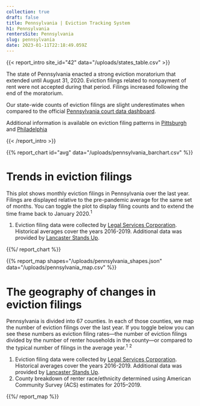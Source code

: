 ```yaml
---
collection: true
draft: false
title: Pennsylvania | Eviction Tracking System
h1: Pennsylvania
rentersSite: Pennsylvania
slug: pennsylvania
date: 2023-01-11T22:18:49.059Z
---
```

{{< report_intro site_id="42" data="/uploads/states_table.csv" >}}

The state of Pennsylvania enacted a strong eviction moratorium that extended until August 31, 2020. Eviction filings related to nonpayment of rent were not accepted during that period. Filings increased following the end of the moratorium.

Our state-wide counts of eviction filings are slight underestimates when compared to the official [Pennsylvania court data dashboard](https://www.pacourts.us/news-and-statistics/research-and-statistics/dashboard-table-of-contents/magisterial-district-courts-statewide-dashboard). 

 Additional information is available on eviction filing patterns in [Pittsburgh ](https://evictionlab.org/eviction-tracking/pittsburgh-pa/)and [Philadelphia](https://evictionlab.org/eviction-tracking/philadelphia-pa/)

{{< /report_intro >}}


{{% report_chart id="avg" data="/uploads/pennsylvania_barchart.csv" %}}

# Trends in eviction filings

This plot shows monthly eviction filings in Pennsylvania over the last year. Filings are displayed relative to the pre-pandemic average for the same set of months. You can toggle the plot to display filing counts and to extend the time frame back to January 2020.<sup>1</sup>

1. Eviction filing data were collected by [Legal Services Corporation](https://www.lsc.gov/). Historical averages cover the years 2016-2019. Additional data was provided by [Lancaster Stands Up](https://lancasterstandsup.org/).

{{%/ report_chart %}}



{{% report_map shapes="/uploads/pennsylvania_shapes.json" data="/uploads/pennsylvania_map.csv" %}}

# The geography of changes in eviction filings

Pennsylvania is divided into 67 counties. In each of those counties, we map the number of eviction filings over the last year. If you toggle below you can see these numbers as eviction filing rates—the number of eviction filings divided by the number of renter households in the county—or compared to the typical number of filings in the average year.<sup>1</sup> <sup>2</sup>

1. Eviction filing data were collected by [Legal Services Corporation](https://www.lsc.gov/). Historical averages cover the years 2016-2019. Additional data was provided by [Lancaster Stands Up](https://lancasterstandsup.org/).
2. County breakdown of renter race/ethnicity determined using American Community Survey (ACS) estimates for 2015–2019.

{{%/ report_map %}}